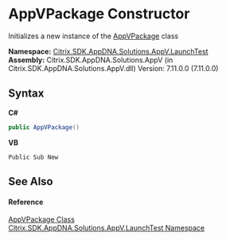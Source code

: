 # AppVPackage Constructor 
 

Initializes a new instance of the <a href="ae967444-6d68-861b-18ee-bf83da3a756e">AppVPackage</a> class

**Namespace:**&nbsp;<a href="1de40075-1010-0808-3567-acd27ac2a697">Citrix.SDK.AppDNA.Solutions.AppV.LaunchTest</a><br />**Assembly:**&nbsp;Citrix.SDK.AppDNA.Solutions.AppV (in Citrix.SDK.AppDNA.Solutions.AppV.dll) Version: 7.11.0.0 (7.11.0.0)

## Syntax

**C#**
```csharp
public AppVPackage()
```

**VB**
```vbnet
Public Sub New
```


## See Also


#### Reference
<a href="ae967444-6d68-861b-18ee-bf83da3a756e">AppVPackage Class</a><br /><a href="1de40075-1010-0808-3567-acd27ac2a697">Citrix.SDK.AppDNA.Solutions.AppV.LaunchTest Namespace</a><br />